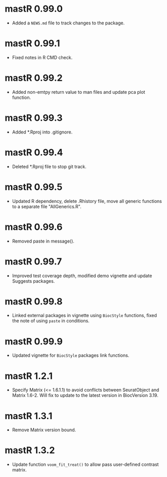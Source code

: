 # mastR 0.99.0

* Added a `NEWS.md` file to track changes to the package.

# mastR 0.99.1

* Fixed notes in R CMD check.

# mastR 0.99.2

* Added non-emtpy return value to man files and update pca plot function.

# mastR 0.99.3

* Added *.Rproj into .gitignore.

# mastR 0.99.4

* Deleted *.Rproj file to stop git track.

# mastR 0.99.5

* Updated R dependency, delete .Rhistory file, move all generic functions to a separate file "AllGenerics.R".

# mastR 0.99.6

* Removed paste in message().

# mastR 0.99.7

* Improved test coverage depth, modified demo vignette and update Suggests packages.

# mastR 0.99.8

* Linked external packages in vignette using `BiocStyle` functions, fixed the note of using `paste` in conditions.

# mastR 0.99.9

* Updated vignette for `BiocStyle` packages link functions.

# mastR 1.2.1

* Specify Matrix (<= 1.6.1.1) to avoid conflicts between SeuratObject and Matrix 1.6-2. Will fix to update to the latest version in BiocVersion 3.19.

# mastR 1.3.1

* Remove Matrix version bound.

# mastR 1.3.2

* Update function `voom_fit_treat()` to allow pass user-defined contrast matrix.
